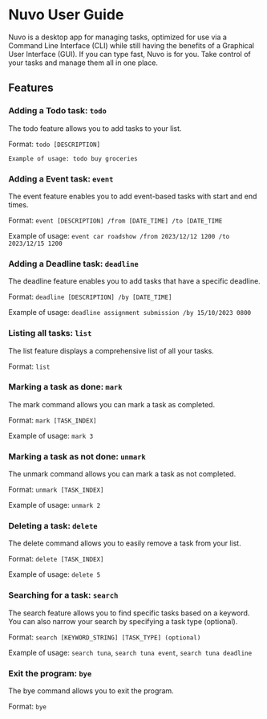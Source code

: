 # Nuvo User Guide

Nuvo is a desktop app for managing tasks, optimized for use via a Command Line Interface (CLI) while still having the benefits of a Graphical User Interface (GUI). If you can type fast, Nuvo is for you. Take control of your tasks and manage them all in one place.

## Features 

### Adding a Todo task: `todo`

The todo feature allows you to add tasks to your list.

Format: `todo [DESCRIPTION]`

`Example of usage: todo buy groceries`

### Adding a Event task: `event`

The event feature enables you to add event-based tasks with start and end times.

Format: `event [DESCRIPTION] /from [DATE_TIME] /to [DATE_TIME`

Example of usage: `event car roadshow /from 2023/12/12 1200 /to 2023/12/15 1200`

### Adding a Deadline task: `deadline`

The deadline feature enables you to add tasks that have a specific deadline.

Format: `deadline [DESCRIPTION] /by [DATE_TIME]`

Example of usage: `deadline assignment submission /by 15/10/2023 0800`

### Listing all tasks: `list`

The list feature displays a comprehensive list of all your tasks.

Format: `list`

### Marking a task as done: `mark`

The mark command allows you can mark a task as completed.

Format: `mark [TASK_INDEX]`

Example of usage: `mark 3`

### Marking a task as not done: `unmark`

The unmark command allows you can mark a task as not completed.

Format: `unmark [TASK_INDEX]`

Example of usage: `unmark 2`

### Deleting a task: `delete`

The delete command allows you to easily remove a task from your list.

Format: `delete [TASK_INDEX]`

Example of usage: `delete 5`

### Searching for a task: `search`

The search feature allows you to find specific tasks based on a keyword. You can also narrow your search by specifying a task type (optional).

Format: `search [KEYWORD_STRING] [TASK_TYPE] (optional)`

Example of usage: `search tuna`, `search tuna event`, `search tuna deadline` 

### Exit the program: `bye`

The bye command allows you to exit the program.

Format: `bye`
